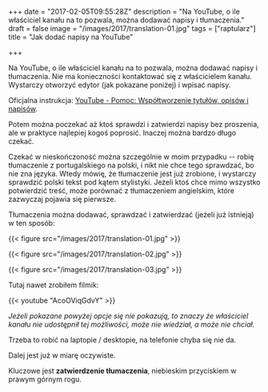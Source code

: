 +++
date = "2017-02-05T09:55:28Z"
description = "Na YouTube, o ile właściciel kanału na to pozwala, można dodawać napisy i tłumaczenia."
draft = false
image = "/images/2017/translation-01.jpg"
tags = ["raptularz"]
title = "Jak dodać napisy na YouTube"

+++

Na YouTube, o ile właściciel kanału na to pozwala, można dodawać napisy i
tłumaczenia. Nie ma konieczności kontaktować się z właścicielem kanału.
Wystarczy otworzyć edytor (jak pokazane poniżej) i wpisać napisy.

Oficjalna instrukcja: [YouTube - Pomoc: Współtworzenie tytułów, opisów i
napisów][1].

Potem można poczekać aż ktoś sprawdzi i zatwierdzi napisy bez proszenia, ale w
praktyce najlepiej kogoś poprosić. Inaczej można bardzo długo czekać.

<!--more-->

Czekać w nieskończoność można szczególnie w moim przypadku -- robię tłumaczenie
z portugalskiego na polski, i nikt nie chce tego sprawdzać, bo nie zna języka.
Wtedy mówię, że tłumaczenie jest już zrobione, i wystarczy sprawdzić polski
tekst pod kątem stylistyki. Jeżeli ktoś chce mimo wszystko potwierdzić treść,
może porównać z tłumaczeniem angielskim, które zazwyczaj pojawia się pierwsze.

Tłumaczenia można dodawać, sprawdzać i zatwierdzać (jeżeli już istnieją) w ten
sposób:

{{< figure src="/images/2017/translation-01.jpg" >}}

{{< figure src="/images/2017/translation-02.jpg" >}}

{{< figure src="/images/2017/translation-03.jpg" >}}

Tutaj nawet zrobiłem filmik:

{{< youtube "AcoOViqGdvY" >}}

_Jeżeli pokazane powyżej opcje się nie pokazują, to znaczy że właściciel kanału
nie udostępnił tej możliwości, może nie wiedział, a może nie chciał._

Trzeba to robić na laptopie / desktopie, na telefonie chyba się nie da.

Dalej jest już w miarę oczywiste.

Kluczowe jest **zatwierdzenie tłumaczenia**, niebieskim przyciskiem w prawym
górnym rogu.

[1]: https://support.google.com/youtube/answer/6054623?hl=pl
